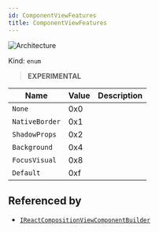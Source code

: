 ```yaml
---
id: ComponentViewFeatures
title: ComponentViewFeatures
---
```


![Architecture](https://img.shields.io/badge/architecture-new_only-blue)

Kind: `enum`

> **EXPERIMENTAL**

| Name |  Value | Description |
|--|--|--|
|`None` | 0x0  |  |
|`NativeBorder` | 0x1  |  |
|`ShadowProps` | 0x2  |  |
|`Background` | 0x4  |  |
|`FocusVisual` | 0x8  |  |
|`Default` | 0xf  |  |

## Referenced by
- [`IReactCompositionViewComponentBuilder`](IReactCompositionViewComponentBuilder)
